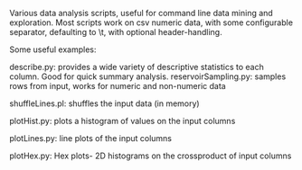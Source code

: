 Various data analysis scripts, useful for command line data mining and exploration. Most scripts work on csv numeric data, with some configurable separator, defaulting to \t, with optional header-handling. 

Some useful examples:

describe.py: provides a wide variety of descriptive statistics to each column. Good for quick summary analysis.
reservoirSampling.py: samples rows from input, works for numeric and non-numeric data

shuffleLines.pl: shuffles the input data (in memory)

plotHist.py: plots a histogram of values on the input columns

plotLines.py: line plots of the input columns

plotHex.py: Hex plots- 2D histograms on the crossproduct of input columns
